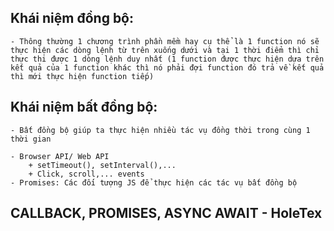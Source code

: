 ## Khái niệm đồng bộ:
	- Thông thường 1 chương trình phần mềm hay cụ thể là 1 function nó sẽ thực hiện các dòng lệnh từ trên xuống dưới và tại 1 thời điểm thì chỉ thực thi được 1 dòng lệnh duy nhất (1 function được thực hiện dựa trên kết quả của 1 function khác thì nó phải đợi function đó trả về kết quả thì mới thực hiện function tiếp)

## Khái niệm bất đồng bộ:
	- Bất đồng bộ giúp ta thực hiện nhiều tác vụ đồng thời trong cùng 1 thời gian

	- Browser API/ Web API
		+ setTimeout(), setInterval(),...
		+ Click, scroll,... events
	- Promises: Các đối tượng JS để thực hiện các tác vụ bất đồng bộ

## CALLBACK, PROMISES, ASYNC AWAIT - HoleTex
